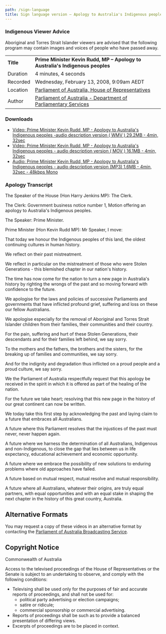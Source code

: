 ```yaml
---
path: /sign-language
title: Sign language version – Apology to Australia's Indigenous peoples
---
```


### Indigenous Viewer Advice

Aboriginal and Torres Strait Islander viewers are advised that the following program may contain images and voices of people who have passed away.

|           |                                                                                                                                                            |
| --------- | ---------------------------------------------------------------------------------------------------------------------------------------------------------- |
| **Title** | **Prime Minister Kevin Rudd, MP – Apology to Australia's Indigenous peoples**                                                                              |
| Duration  | 4 minutes, 4 seconds                                                                                                                                       |
| Recorded  | Wednesday, February 13, 2008, 9:09am AEDT                                                                                                                  |
| Location  | [Parliament of Australia, House of Representatives](http://www.aph.gov.au/About_Parliament/Parliamentary_Departments/Department_of_Parliamentary_Services) |
| Author    | [Parliament of Australia - Department of Parliamentary Services](http://www.aph.gov.au/About_Parliament/House_of_Representatives)                          |

### Downloads

-   [Video: Prime Minister Kevin Rudd, MP - Apology to Australia's Indigenous peoples -audio description version ( WMV )
    29.2MB - 4min, 32sec](https://www.australia.gov.au/sites/default/files/global_site/library/videos/national_apology_audio_desc.wmv)
-   [Video: Prime Minister Kevin Rudd, MP - Apology to Australia's Indigenous peoples - audio description version ( MOV )
    16.1MB - 4min, 32sec](https://www.australia.gov.au/sites/default/files/global_site/library/videos/national_apology_audio_desc.wmv)
-   [Audio: Prime Minister Kevin Rudd, MP - Apology to Australia's Indigenous peoples - audio description version (MP3)
    1.6MB - 4min, 32sec - 48kbps Mono](https://www.australia.gov.au/sites/default/files/global_site/library/videos/national_apology_audio_desc.wmv)

### Apology Transcript

The Speaker of the House (Hon Harry Jenkins MP): The Clerk.

The Clerk: Government business notice number 1, Motion offering an apology to Australia's Indigenous peoples.

The Speaker: Prime Minister.

Prime Minister (Hon Kevin Rudd MP): Mr Speaker, I move:

That today we honour the Indigenous peoples of this land, the oldest continuing cultures in human history.

We reflect on their past mistreatment.

We reflect in particular on the mistreatment of those who were Stolen Generations - this blemished chapter in our nation's history.

The time has now come for the nation to turn a new page in Australia's history by righting the wrongs of the past and so moving forward with confidence to the future.

We apologise for the laws and policies of successive Parliaments and governments that have inflicted profound grief, suffering and loss on these our fellow Australians.

We apologise especially for the removal of Aboriginal and Torres Strait Islander children from their families, their communities and their country.

For the pain, suffering and hurt of these Stolen Generations, their descendants and for their families left behind, we say sorry.

To the mothers and the fathers, the brothers and the sisters, for the breaking up of families and communities, we say sorry.

And for the indignity and degradation thus inflicted on a proud people and a proud culture, we say sorry.

We the Parliament of Australia respectfully request that this apology be received in the spirit in which it is offered as part of the healing of the nation.

For the future we take heart; resolving that this new page in the history of our great continent can now be written.

We today take this first step by acknowledging the past and laying claim to a future that embraces all Australians.

A future where this Parliament resolves that the injustices of the past must never, never happen again.

A future where we harness the determination of all Australians, Indigenous and non-Indigenous, to close the gap that lies between us in life expectancy, educational achievement and economic opportunity.

A future where we embrace the possibility of new solutions to enduring problems where old approaches have failed.

A future based on mutual respect, mutual resolve and mutual responsibility.

A future where all Australians, whatever their origins, are truly equal partners, with equal opportunities and with an equal stake in shaping the next chapter in the history of this great country, Australia.

## Alternative Formats

You may request a copy of these videos in an alternative format by contacting the [Parliament of Australia Broadcasting Service](http://www.aph.gov.au/News_and_Events/Watch_Parliament/How_do_I_request_a_copy_of_Parliamentary_proceedings).

## Copyright Notice

Commonwealth of Australia

Access to the televised proceedings of the House of Representatives or the Senate is subject to an undertaking to observe, and comply with the following conditions:

-   Televising shall be used only for the purposes of fair and accurate reports of proceedings, and shall not be used for:
    -   political party advertising or election campaigns;
    -   satire or ridicule;
    -   commercial sponsorship or commercial advertising.
-   Reports of proceedings shall be such as to provide a balanced presentation of differing views.
-   Excerpts of proceedings are to be placed in context.
